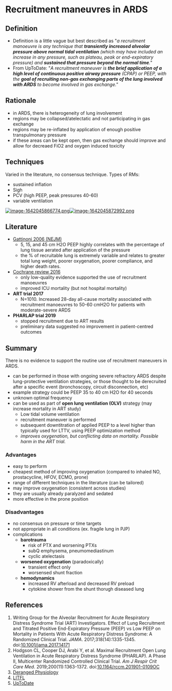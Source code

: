 Recruitment maneuvres in ARDS
=============================

Definition
----------

*   Definition is a little vague but best described as "_a recruitment manoeuvre is any technique that **transiently increased alveolar pressure above normal tidal ventilation** (which may have included an increase in any pressure, such as plateau, peak or end-expiratory pressure) and **sustained that pressure beyond the normal time**."_
*   From UpToDate: "_A recruitment maneuver is **the brief application of a high level of continuous positive airway pressure** (CPAP) or PEEP, with the **goal of recruiting non-gas exchanging parts of the lung involved with ARDS** to become involved in gas exchange."_

Rationale
---------

*   in ARDS, there is heterogeneity of lung involvement
*   regions may be collapsed/atelectatic and not participating in gas exchange
*   regions may be re-inflated by application of enough positive transpulmonary pressure
*   if these areas can be kept open, then gas exchange should improve and allow for decreaed FiO2 and oxygen induced toxicity

Techniques
----------

Varied in the literature, no consensus technique. Types of RMs:

*   sustained inflation
*   Sigh
*   PCV (high PEEP, peak pressures 40-60)
*   variable ventilation

[![image-1642045866774.png](http://medreference.ca/uploads/images/gallery/2022-01/scaled-1680-/77dTemGYkNqwvcqq-image-1642045866774.png)](http://medreference.ca/uploads/images/gallery/2022-01/77dTemGYkNqwvcqq-image-1642045866774.png)[![image-1642045872992.png](http://medreference.ca/uploads/images/gallery/2022-01/scaled-1680-/OU8AfETTPhJYuIEu-image-1642045872992.png)](http://medreference.ca/uploads/images/gallery/2022-01/OU8AfETTPhJYuIEu-image-1642045872992.png)

Literature
----------

*   [Gattinoni 2006 (NEJM)](https://dx.doi.org/10.1056/NEJMoa052052)
    *   5, 15, and 45 cm H2O PEEP highly correlates with the percentage of lung tissue aerated after application of the pressure
    *   the % of recruitable lung is extremely variable and relates to greater total lung weight, poorer oxygenation, poorer compliance, and higher death rates.
*   [Cochrane review 2016](https://dx.doi.org/10.1002/14651858.CD006667.pub3)
    *   only low-quality evidence supported the use of recruitment manoeuvres
    *   improved ICU mortality (but not hospital mortality)
*   **ART trial 2017**
    *   N=1010. Increased 28-day all-cause mortality associated with recruitment manoeuvres to 50-60 cmH2O for patients with moderate-severe ARDS
*   **PHARLAP trial 2019**
    *   stopped recruitment due to ART results
    *   preliminary data suggested no improvement in patient-centred outcomes

Summary
-------

There is no evidence to support the routine use of recruitment maneuvers in ARDS.

*   can be performed in those with ongoing severe refractory ARDS despite lung-protective ventilation strategies, or those thought to be derecruited after a specific event (bronchoscopy, circuit disconnection, etc)
*   example strategy could be PEEP 35 to 40 cm H2O for 40 seconds
*   unknown optimal frequency
*   can be used as part of **open lung ventilation (OLV)** strategy (may increase mortality in ART study)
    *   Low tidal volume ventilation
    *   recruitment maneuver is performed
    *   subsequent downtitration of applied PEEP to a level higher than typically used for LTTV, using PEEP optimization method
    *   _improves oxygenation, but conflicting data on mortality. Possible harm in the ART trial._

### Advantages

*   easy to perform
*   cheapest method of improving oxygenation (compared to inhaled NO, prostacycline, HFOV, ECMO, prone)
*   range of different techniques in the literature (can be tailored)
*   may improve oxygenation (consistent across studies)
*   they are usually already paralyzed and sedated
*   more effective in the prone position

### Disadvantages

*   no consensus on pressure or time targets
*   not appropriate in all conditions (ex. fragile lung in PJP)
*   complications
    *   **barotrauma**
        *   risk of PTX and worsening PTXs
        *   subQ emphysema, pneumomediastinum
        *   cyclic atelectasis
    *   **worsened oxygenation** (paradoxically)
        *   transient effect only
        *   worsensed shunt fraction
    *   **hemodynamics**
        *   increased RV afterload and decreased RV preload
        *   cytokine shower from the shunt thorugh diseased lung

References
----------

1.  Writing Group for the Alveolar Recruitment for Acute Respiratory Distress Syndrome Trial (ART) Investigators. Effect of Lung Recruitment and Titrated Positive End-Expiratory Pressure (PEEP) vs Low PEEP on Mortality in Patients With Acute Respiratory Distress Syndrome: A Randomized Clinical Trial. _JAMA_. 2017;318(14):1335-1345. doi:[10.1001/jama.2017.14171](https://doi.org/10.1001/jama.2017.14171)
2.  Hodgson CL, Cooper DJ, Arabi Y, et al. Maximal Recruitment Open Lung Ventilation in Acute Respiratory Distress Syndrome (PHARLAP). A Phase II, Multicenter Randomized Controlled Clinical Trial. _Am J Respir Crit Care Med_. 2019;200(11):1363-1372. doi:[10.1164/rccm.201901-0109OC](https://doi.org/10.1164/rccm.201901-0109OC)
3.  [Deranged Physiology](https://derangedphysiology.com/required-reading/respiratory-medicine-and-ventilation/Chapter%20521/recruitment-manoeuvres)
4.  [LITFL](https://litfl.com/lung-recruitment-manoeuvres/)
5.  [UpToDate](https://www.uptodate.com/contents/ventilator-management-strategies-for-adults-with-acute-respiratory-distress-syndrome#H2209219082)
